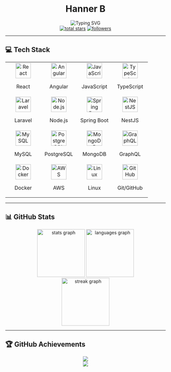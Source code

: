 # <div align="center">Hanner B</div>

<div align="center">
  <img src="https://readme-typing-svg.demolab.com?font=Fira+Code&weight=600&size=30&duration=3000&pause=1000&color=7E3ACE&center=true&vCenter=true&random=false&width=435&lines=Software+Developer;Full+Stack+Developer;Tech+Enthusiast" alt="Typing SVG" />
</div>

<div align="center">
  <a href="https://github.com/HannerB?tab=repositories&sort=stargazers">
    <img alt="total stars" title="Total stars on GitHub" src="https://custom-icon-badges.demolab.com/github/stars/HannerB?color=55960c&style=for-the-badge&labelColor=488207&logo=star"/></a>
  <a href="https://github.com/HannerB?tab=followers">
    <img alt="followers" title="Follow me on Github" src="https://custom-icon-badges.demolab.com/github/followers/HannerB?color=236ad3&labelColor=1155ba&style=for-the-badge&logo=person-add&label=Follow&logoColor=white"/></a>
</div>

---

## 💻 Tech Stack

<table align="center">
  <tr>
    <td align="center" width="96">
      <img src="https://techstack-generator.vercel.app/react-icon.svg" alt="React" width="48" height="48" />
      <p>React</p>
    </td>
    <td align="center" width="96">
      <img src="https://skillicons.dev/icons?i=angular" alt="Angular" width="48" height="48" />
      <p>Angular</p>
    </td>
    <td align="center" width="96">
      <img src="https://skillicons.dev/icons?i=js" alt="JavaScript" width="48" height="48" />
      <p>JavaScript</p>
    </td>
    <td align="center" width="96">
      <img src="https://skillicons.dev/icons?i=ts" alt="TypeScript" width="48" height="48" />
      <p>TypeScript</p>
    </td>
  </tr>
  <tr>
    <td align="center" width="96">
      <img src="https://skillicons.dev/icons?i=laravel" alt="Laravel" width="48" height="48" />
      <p>Laravel</p>
    </td>
    <td align="center" width="96">
      <img src="https://skillicons.dev/icons?i=nodejs" alt="Node.js" width="48" height="48" />
      <p>Node.js</p>
    </td>
    <td align="center" width="96">
      <img src="https://skillicons.dev/icons?i=spring" alt="Spring Boot" width="48" height="48" />
      <p>Spring Boot</p>
    </td>
    <td align="center" width="96">
      <img src="https://skillicons.dev/icons?i=nestjs" alt="NestJS" width="48" height="48" />
      <p>NestJS</p>
    </td>
  </tr>
  <tr>
    <td align="center" width="96">
      <img src="https://techstack-generator.vercel.app/mysql-icon.svg" alt="MySQL" width="48" height="48" />
      <p>MySQL</p>
    </td>
    <td align="center" width="96">
      <img src="https://skillicons.dev/icons?i=postgres" alt="PostgreSQL" width="48" height="48" />
      <p>PostgreSQL</p>
    </td>
    <td align="center" width="96">
      <img src="https://skillicons.dev/icons?i=mongodb" alt="MongoDB" width="48" height="48" />
      <p>MongoDB</p>
    </td>
    <td align="center" width="96">
      <img src="https://skillicons.dev/icons?i=graphql" alt="GraphQL" width="48" height="48" />
      <p>GraphQL</p>
    </td>
  </tr>
  <tr>
    <td align="center" width="96">
      <img src="https://skillicons.dev/icons?i=docker" alt="Docker" width="48" height="48" />
      <p>Docker</p>
    </td>
    <td align="center" width="96">
      <img src="https://techstack-generator.vercel.app/aws-icon.svg" alt="AWS" width="48" height="48" />
      <p>AWS</p>
    </td>
    <td align="center" width="96">
      <img src="https://skillicons.dev/icons?i=linux" alt="Linux" width="48" height="48" />
      <p>Linux</p>
    </td>
    <td align="center" width="96">
      <img src="https://techstack-generator.vercel.app/github-icon.svg" alt="GitHub" width="48" height="48" />
      <p>Git/GitHub</p>
    </td>
  </tr>
</table>

---

## 📊 GitHub Stats

<div align="center">
  <img src="https://github-readme-stats.vercel.app/api?username=HannerB&hide_border=true&count_private=true&theme=radical&show_icons=true" height="150" alt="stats graph" />
  <img src="https://github-readme-stats.vercel.app/api/top-langs?username=HannerB&hide_border=true&layout=compact&theme=radical" height="150" alt="languages graph" />
</div>

<div align="center">
  <img src="https://streak-stats.demolab.com?user=HannerB&theme=radical&hide_border=true" height="150" alt="streak graph" />
</div>

---

## 🏆 GitHub Achievements

<div align="center">
  <img src="https://github-profile-trophy.vercel.app/?username=HannerB&theme=radical&no-frame=true&no-bg=true&row=1&column=6&margin-w=15&margin-h=15"/>
</div>

<!-- Profile Views Counter -->
<div align="center">
  <img src="https://moe-counter.glitch.me/get/@HannerB?theme=rule34" />
</div>
